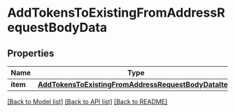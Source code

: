 # AddTokensToExistingFromAddressRequestBodyData


## Properties
Name | Type | Description | Notes
------------ | ------------- | ------------- | -------------
**item** | [**AddTokensToExistingFromAddressRequestBodyDataItem**](AddTokensToExistingFromAddressRequestBodyDataItem.md) |  | 

[[Back to Model list]](../README.md#documentation-for-models) [[Back to API list]](../README.md#documentation-for-api-endpoints) [[Back to README]](../README.md)


